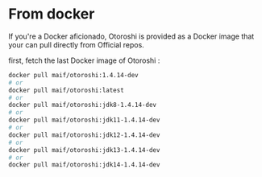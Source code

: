 # From docker

If you're a Docker aficionado, Otoroshi is provided as a Docker image that your can pull directly from Official repos.

first, fetch the last Docker image of Otoroshi :

```sh
docker pull maif/otoroshi:1.4.14-dev
# or 
docker pull maif/otoroshi:latest
# or 
docker pull maif/otoroshi:jdk8-1.4.14-dev
# or 
docker pull maif/otoroshi:jdk11-1.4.14-dev
# or 
docker pull maif/otoroshi:jdk12-1.4.14-dev
# or 
docker pull maif/otoroshi:jdk13-1.4.14-dev
# or 
docker pull maif/otoroshi:jdk14-1.4.14-dev
```